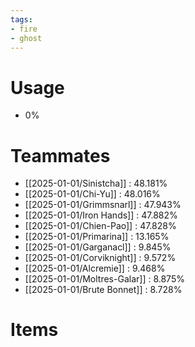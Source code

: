 ```yaml
---
tags:
- fire
- ghost
---
```

# Usage
- 0%
# Teammates
- [[2025-01-01/Sinistcha]] : 48.181%
- [[2025-01-01/Chi-Yu]] : 48.016%
- [[2025-01-01/Grimmsnarl]] : 47.943%
- [[2025-01-01/Iron Hands]] : 47.882%
- [[2025-01-01/Chien-Pao]] : 47.828%
- [[2025-01-01/Primarina]] : 13.165%
- [[2025-01-01/Garganacl]] : 9.845%
- [[2025-01-01/Corviknight]] : 9.572%
- [[2025-01-01/Alcremie]] : 9.468%
- [[2025-01-01/Moltres-Galar]] : 8.875%
- [[2025-01-01/Brute Bonnet]] : 8.728%
# Items